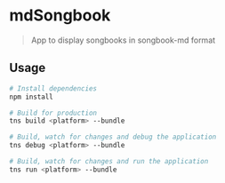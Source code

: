 # mdSongbook

> App to display songbooks in songbook-md format

## Usage

``` bash
# Install dependencies
npm install

# Build for production
tns build <platform> --bundle

# Build, watch for changes and debug the application
tns debug <platform> --bundle

# Build, watch for changes and run the application
tns run <platform> --bundle
```